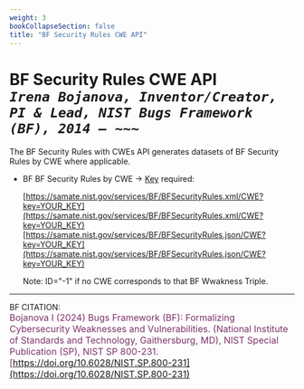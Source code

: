 ```yaml
---
weight: 3
bookCollapseSection: false
title: "BF Security Rules CWE API"
---
```


<!-- Google tag (gtag.js) -->
<script async src="https://www.googletagmanager.com/gtag/js?id=G-PJ364XPP9F"></script>
<script>
  window.dataLayer = window.dataLayer || [];
  function gtag(){dataLayer.push(arguments);}
  gtag('js', new Date());

  gtag('config', 'G-PJ364XPP9F');
</script>

# BF Security Rules CWE API <br/> _`Irena Bojanova, Inventor/Creator, PI & Lead, NIST Bugs Framework (BF), 2014 – ~~~`_

The BF Security Rules  with CWEs API generates datasets of BF Security Rules by CWE where applicable.

- BF BF Security Rules by CWE &rarr; [Key](https://forms.gle/SRZyva5Vn1i4dQQ2A) required:

  [https://samate.nist.gov/services/BF/BFSecurityRules.xml/CWE?key=YOUR_KEY](https://samate.nist.gov/services/BF/BFSecurityRules.xml/CWE?key=YOUR_KEY)<br/>
  [https://samate.nist.gov/services/BF/BFSecurityRules.json/CWE?key=YOUR_KEY](https://samate.nist.gov/services/BF/BFSecurityRules.json/CWE?key=YOUR_KEY)

   Note: ID="-1" if no CWE corresponds to that BF Wwakness Triple.

_________________________________

BF CITATION: <br/>
<l style="font-size: 16px; color: #7D3368"> Bojanova I (2024) Bugs Framework (BF): Formalizing Cybersecurity Weaknesses and Vulnerabilities. (National Institute of Standards and Technology, Gaithersburg, MD), NIST Special Publication (SP), NIST SP 800-231. [https://doi.org/10.6028/NIST.SP.800-231](https://doi.org/10.6028/NIST.SP.800-231)</l>  <br/>